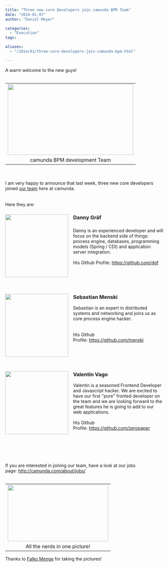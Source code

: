 ```yaml
---
title: "Three new core Developers join camunda BPM Team"
date: "2014-01-07"
author: "Daniel Meyer"

categories:
  - "Execution"
tags: 

aliases:
  - "/2014/01/three-core-developers-join-camunda-bpm.html"

---
```


<div>
A warm welcome to the new guys!<br />
<br />
<table align="center" cellpadding="0" cellspacing="0" class="tr-caption-container" style="margin-left: auto; margin-right: auto; text-align: center;"><tbody>
<tr><td style="text-align: center;"><a href="http://3.bp.blogspot.com/-ijyu0KV9IDQ/Usvqqn6WALI/AAAAAAAAARg/1CLAeCPBH2c/s1600/P1200093.JPG" imageanchor="1" style="margin-left: auto; margin-right: auto;"><img border="0" src="http://3.bp.blogspot.com/-ijyu0KV9IDQ/Usvqqn6WALI/AAAAAAAAARg/1CLAeCPBH2c/s1600/P1200093.JPG" height="225" width="400" /></a></td></tr>
<tr><td class="tr-caption" style="text-align: center;">camunda BPM development Team</td></tr>
</tbody></table>
<br />
<br />
I am very happy to announce that last week, three new core developers joined <a href="http://camunda.org/community/team.html">our team</a> here at camunda.<br />
<br />
<a name='more'></a><br />
Here they are:<br />
<h3>
<a href="http://4.bp.blogspot.com/-lsbZZz84F10/UsvOY1YPcYI/AAAAAAAAAQw/SFyOG9_RX_A/s1600/danny_graef.png" imageanchor="1" style="clear: left; display: inline !important; float: left; margin-bottom: 1em; margin-right: 1em; text-align: center;"><img border="0" src="http://4.bp.blogspot.com/-lsbZZz84F10/UsvOY1YPcYI/AAAAAAAAAQw/SFyOG9_RX_A/s1600/danny_graef.png" height="200" width="200" /></a></h3>
<div>
<h3>
Danny Gräf</h3>
<h3>
</h3>
Danny is an experienced developer and will focus on the backend side of things: process engine, databases, programming models (Spring / CDI) and application server integration.</div>
<div>
<br /></div>
<div>
His Github Profile:&nbsp;<a href="https://github.com/dgf">https://github.com/dgf</a><br />
<br />
<br />
<br />
<br /></div>
<div>
<h3>
</h3>
<h3>
</h3>
<h3>
</h3>
<h3>
<a href="http://1.bp.blogspot.com/-1wToBph6mfY/UsvOYxtNpuI/AAAAAAAAAQ8/sU44N0deOOs/s1600/sebastian_menski.jpg" imageanchor="1" style="clear: left; display: inline !important; float: left; margin-bottom: 1em; margin-right: 1em; text-align: center;"><img border="0" src="http://1.bp.blogspot.com/-1wToBph6mfY/UsvOYxtNpuI/AAAAAAAAAQ8/sU44N0deOOs/s1600/sebastian_menski.jpg" height="200" width="200" /></a>Sebastian Menski</h3>
<div style="text-align: center;">
</div>
<div style="text-align: center;">
</div>
<div style="text-align: left;">
Sebastian is an expert in distributed systems and networking and joins us as core process engine hacker.&nbsp;</div>
<br />
<div>
<br /></div>
<div>
His Github Profile:&nbsp;<a href="https://github.com/menski">https://github.com/menski</a><br />
<br />
<br />
<br />
<br /></div>
<h3>
</h3>
<h3>
</h3>
<h3>
</h3>
<h3>
<a href="http://3.bp.blogspot.com/-zdrjccvyxow/UsvOYyY_NQI/AAAAAAAAAQ0/HOGxyxQY6M4/s1600/valentin_vago.jpg" imageanchor="1" style="clear: left; display: inline !important; float: left; margin-bottom: 1em; margin-right: 1em; text-align: center;"><img border="0" src="http://3.bp.blogspot.com/-zdrjccvyxow/UsvOYyY_NQI/AAAAAAAAAQ0/HOGxyxQY6M4/s1600/valentin_vago.jpg" height="200" width="200" /></a>Valentin Vago</h3>
Valentin is a seasoned Frontend Developer and Javascript hacker. We are excited to have our first "pure" fronted developer on the team and we are looking forward to the great features he is going to add to our web applications.</div>
<br />
His Github Profile:&nbsp;<a href="https://github.com/zeropaper">https://github.com/zeropaper</a><br />
<br />
<br />
<br />
<br />
<br />
<br />
If you are interested in joining our team, have a look at our jobs page:&nbsp;<a href="http://camunda.com/about/jobs/">http://camunda.com/about/jobs/</a><br />
<br />
<table align="center" cellpadding="0" cellspacing="0" class="tr-caption-container" style="margin-left: auto; margin-right: auto; text-align: center;"><tbody>
<tr><td style="text-align: center;"><a href="http://2.bp.blogspot.com/-H0TY3qS87ms/UsvrKox5beI/AAAAAAAAARs/MZz8rjtT_r8/s1600/P1200095.JPG" imageanchor="1" style="margin-left: auto; margin-right: auto;"><img border="0" src="http://2.bp.blogspot.com/-H0TY3qS87ms/UsvrKox5beI/AAAAAAAAARs/MZz8rjtT_r8/s1600/P1200095.JPG" height="180" width="320" /></a></td></tr>
<tr><td class="tr-caption" style="text-align: center;">All the nerds in one picture!</td></tr>
</tbody></table>
Thanks to <a href="https://twitter.com/falko_menge">Falko Menge</a> for taking the pictures!<br />
<br />
</div>